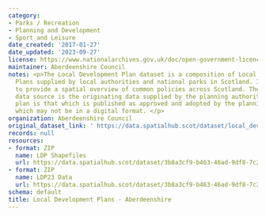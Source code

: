 ```yaml
---
category:
- Parks / Recreation
- Planning and Development
- Sport and Leisure
date_created: '2017-01-27'
date_updated: '2023-09-27'
license: https://www.nationalarchives.gov.uk/doc/open-government-licence/version/3/
maintainer: Aberdeenshire Council
notes: <p>The Local Development Plan dataset is a composition of Local Development
  Plans supplied by local authorities and national parks in Scotland. It is intended
  to provide a spatial overview of common policies across Scotland. The authoritative
  data source is the originating data supplied by the planning authority and the authoritative
  plan is that which is published as approved and adopted by the planning authority,
  which may not be in a digital format. </p>
organization: Aberdeenshire Council
original_dataset_link: ' https://data.spatialhub.scot/dataset/local_development_plans-as'
records: null
resources:
- format: ZIP
  name: LDP Shapefiles
  url: https://data.spatialhub.scot/dataset/3b8a3cf9-b463-46ad-9df8-7c22a1c3fab1/resource/1889c6c3-e941-4949-8075-f55dfc1f90a1/download/ldp17.zip
- format: ZIP
  name: LDP23 Data
  url: https://data.spatialhub.scot/dataset/3b8a3cf9-b463-46ad-9df8-7c22a1c3fab1/resource/2b7f12df-ea89-4b79-b0aa-3af328a035c3/download/ldp23.zip
schema: default
title: Local Development Plans - Aberdeenshire
---
```

